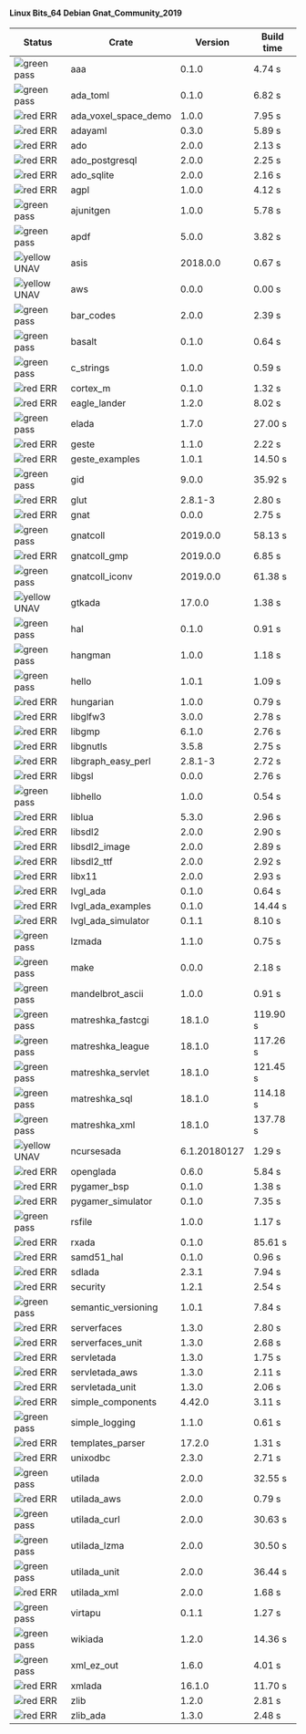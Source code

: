 #### Linux Bits_64 Debian Gnat_Community_2019

| Status | Crate | Version | Build time |
| --- | --- | --- | --- |
|![green](https://placehold.it/8/00aa00/000000?text=+) pass | aaa | 0.1.0 |  4.74 s |
|![green](https://placehold.it/8/00aa00/000000?text=+) pass | ada_toml | 0.1.0 |  6.82 s |
|![red](https://placehold.it/8/ff0000/000000?text=+) ERR  | ada_voxel_space_demo | 1.0.0 |  7.95 s |
|![red](https://placehold.it/8/ff0000/000000?text=+) ERR  | adayaml | 0.3.0 |  5.89 s |
|![red](https://placehold.it/8/ff0000/000000?text=+) ERR  | ado | 2.0.0 |  2.13 s |
|![red](https://placehold.it/8/ff0000/000000?text=+) ERR  | ado_postgresql | 2.0.0 |  2.25 s |
|![red](https://placehold.it/8/ff0000/000000?text=+) ERR  | ado_sqlite | 2.0.0 |  2.16 s |
|![red](https://placehold.it/8/ff0000/000000?text=+) ERR  | agpl | 1.0.0 |  4.12 s |
|![green](https://placehold.it/8/00aa00/000000?text=+) pass | ajunitgen | 1.0.0 |  5.78 s |
|![green](https://placehold.it/8/00aa00/000000?text=+) pass | apdf | 5.0.0 |  3.82 s |
|![yellow](https://placehold.it/8/ffbb00/000000?text=+) UNAV | asis | 2018.0.0 |  0.67 s |
|![yellow](https://placehold.it/8/ffbb00/000000?text=+) UNAV | aws | 0.0.0 |  0.00 s |
|![green](https://placehold.it/8/00aa00/000000?text=+) pass | bar_codes | 2.0.0 |  2.39 s |
|![green](https://placehold.it/8/00aa00/000000?text=+) pass | basalt | 0.1.0 |  0.64 s |
|![green](https://placehold.it/8/00aa00/000000?text=+) pass | c_strings | 1.0.0 |  0.59 s |
|![red](https://placehold.it/8/ff0000/000000?text=+) ERR  | cortex_m | 0.1.0 |  1.32 s |
|![red](https://placehold.it/8/ff0000/000000?text=+) ERR  | eagle_lander | 1.2.0 |  8.02 s |
|![green](https://placehold.it/8/00aa00/000000?text=+) pass | elada | 1.7.0 |  27.00 s |
|![red](https://placehold.it/8/ff0000/000000?text=+) ERR  | geste | 1.1.0 |  2.22 s |
|![red](https://placehold.it/8/ff0000/000000?text=+) ERR  | geste_examples | 1.0.1 |  14.50 s |
|![green](https://placehold.it/8/00aa00/000000?text=+) pass | gid | 9.0.0 |  35.92 s |
|![red](https://placehold.it/8/ff0000/000000?text=+) ERR  | glut | 2.8.1-3 |  2.80 s |
|![red](https://placehold.it/8/ff0000/000000?text=+) ERR  | gnat | 0.0.0 |  2.75 s |
|![green](https://placehold.it/8/00aa00/000000?text=+) pass | gnatcoll | 2019.0.0 |  58.13 s |
|![red](https://placehold.it/8/ff0000/000000?text=+) ERR  | gnatcoll_gmp | 2019.0.0 |  6.85 s |
|![green](https://placehold.it/8/00aa00/000000?text=+) pass | gnatcoll_iconv | 2019.0.0 |  61.38 s |
|![yellow](https://placehold.it/8/ffbb00/000000?text=+) UNAV | gtkada | 17.0.0 |  1.38 s |
|![green](https://placehold.it/8/00aa00/000000?text=+) pass | hal | 0.1.0 |  0.91 s |
|![green](https://placehold.it/8/00aa00/000000?text=+) pass | hangman | 1.0.0 |  1.18 s |
|![green](https://placehold.it/8/00aa00/000000?text=+) pass | hello | 1.0.1 |  1.09 s |
|![red](https://placehold.it/8/ff0000/000000?text=+) ERR  | hungarian | 1.0.0 |  0.79 s |
|![red](https://placehold.it/8/ff0000/000000?text=+) ERR  | libglfw3 | 3.0.0 |  2.78 s |
|![red](https://placehold.it/8/ff0000/000000?text=+) ERR  | libgmp | 6.1.0 |  2.76 s |
|![red](https://placehold.it/8/ff0000/000000?text=+) ERR  | libgnutls | 3.5.8 |  2.75 s |
|![red](https://placehold.it/8/ff0000/000000?text=+) ERR  | libgraph_easy_perl | 2.8.1-3 |  2.72 s |
|![red](https://placehold.it/8/ff0000/000000?text=+) ERR  | libgsl | 0.0.0 |  2.76 s |
|![green](https://placehold.it/8/00aa00/000000?text=+) pass | libhello | 1.0.0 |  0.54 s |
|![red](https://placehold.it/8/ff0000/000000?text=+) ERR  | liblua | 5.3.0 |  2.96 s |
|![red](https://placehold.it/8/ff0000/000000?text=+) ERR  | libsdl2 | 2.0.0 |  2.90 s |
|![red](https://placehold.it/8/ff0000/000000?text=+) ERR  | libsdl2_image | 2.0.0 |  2.89 s |
|![red](https://placehold.it/8/ff0000/000000?text=+) ERR  | libsdl2_ttf | 2.0.0 |  2.92 s |
|![red](https://placehold.it/8/ff0000/000000?text=+) ERR  | libx11 | 2.0.0 |  2.93 s |
|![red](https://placehold.it/8/ff0000/000000?text=+) ERR  | lvgl_ada | 0.1.0 |  0.64 s |
|![red](https://placehold.it/8/ff0000/000000?text=+) ERR  | lvgl_ada_examples | 0.1.0 |  14.44 s |
|![red](https://placehold.it/8/ff0000/000000?text=+) ERR  | lvgl_ada_simulator | 0.1.1 |  8.10 s |
|![green](https://placehold.it/8/00aa00/000000?text=+) pass | lzmada | 1.1.0 |  0.75 s |
|![green](https://placehold.it/8/00aa00/000000?text=+) pass | make | 0.0.0 |  2.18 s |
|![green](https://placehold.it/8/00aa00/000000?text=+) pass | mandelbrot_ascii | 1.0.0 |  0.91 s |
|![green](https://placehold.it/8/00aa00/000000?text=+) pass | matreshka_fastcgi | 18.1.0 |  119.90 s |
|![green](https://placehold.it/8/00aa00/000000?text=+) pass | matreshka_league | 18.1.0 |  117.26 s |
|![green](https://placehold.it/8/00aa00/000000?text=+) pass | matreshka_servlet | 18.1.0 |  121.45 s |
|![green](https://placehold.it/8/00aa00/000000?text=+) pass | matreshka_sql | 18.1.0 |  114.18 s |
|![green](https://placehold.it/8/00aa00/000000?text=+) pass | matreshka_xml | 18.1.0 |  137.78 s |
|![yellow](https://placehold.it/8/ffbb00/000000?text=+) UNAV | ncursesada | 6.1.20180127 |  1.29 s |
|![red](https://placehold.it/8/ff0000/000000?text=+) ERR  | openglada | 0.6.0 |  5.84 s |
|![red](https://placehold.it/8/ff0000/000000?text=+) ERR  | pygamer_bsp | 0.1.0 |  1.38 s |
|![red](https://placehold.it/8/ff0000/000000?text=+) ERR  | pygamer_simulator | 0.1.0 |  7.35 s |
|![green](https://placehold.it/8/00aa00/000000?text=+) pass | rsfile | 1.0.0 |  1.17 s |
|![red](https://placehold.it/8/ff0000/000000?text=+) ERR  | rxada | 0.1.0 |  85.61 s |
|![red](https://placehold.it/8/ff0000/000000?text=+) ERR  | samd51_hal | 0.1.0 |  0.96 s |
|![red](https://placehold.it/8/ff0000/000000?text=+) ERR  | sdlada | 2.3.1 |  7.94 s |
|![red](https://placehold.it/8/ff0000/000000?text=+) ERR  | security | 1.2.1 |  2.54 s |
|![green](https://placehold.it/8/00aa00/000000?text=+) pass | semantic_versioning | 1.0.1 |  7.84 s |
|![red](https://placehold.it/8/ff0000/000000?text=+) ERR  | serverfaces | 1.3.0 |  2.80 s |
|![red](https://placehold.it/8/ff0000/000000?text=+) ERR  | serverfaces_unit | 1.3.0 |  2.68 s |
|![red](https://placehold.it/8/ff0000/000000?text=+) ERR  | servletada | 1.3.0 |  1.75 s |
|![red](https://placehold.it/8/ff0000/000000?text=+) ERR  | servletada_aws | 1.3.0 |  2.11 s |
|![red](https://placehold.it/8/ff0000/000000?text=+) ERR  | servletada_unit | 1.3.0 |  2.06 s |
|![red](https://placehold.it/8/ff0000/000000?text=+) ERR  | simple_components | 4.42.0 |  3.11 s |
|![green](https://placehold.it/8/00aa00/000000?text=+) pass | simple_logging | 1.1.0 |  0.61 s |
|![red](https://placehold.it/8/ff0000/000000?text=+) ERR  | templates_parser | 17.2.0 |  1.31 s |
|![red](https://placehold.it/8/ff0000/000000?text=+) ERR  | unixodbc | 2.3.0 |  2.71 s |
|![green](https://placehold.it/8/00aa00/000000?text=+) pass | utilada | 2.0.0 |  32.55 s |
|![red](https://placehold.it/8/ff0000/000000?text=+) ERR  | utilada_aws | 2.0.0 |  0.79 s |
|![green](https://placehold.it/8/00aa00/000000?text=+) pass | utilada_curl | 2.0.0 |  30.63 s |
|![green](https://placehold.it/8/00aa00/000000?text=+) pass | utilada_lzma | 2.0.0 |  30.50 s |
|![green](https://placehold.it/8/00aa00/000000?text=+) pass | utilada_unit | 2.0.0 |  36.44 s |
|![red](https://placehold.it/8/ff0000/000000?text=+) ERR  | utilada_xml | 2.0.0 |  1.68 s |
|![green](https://placehold.it/8/00aa00/000000?text=+) pass | virtapu | 0.1.1 |  1.27 s |
|![green](https://placehold.it/8/00aa00/000000?text=+) pass | wikiada | 1.2.0 |  14.36 s |
|![green](https://placehold.it/8/00aa00/000000?text=+) pass | xml_ez_out | 1.6.0 |  4.01 s |
|![red](https://placehold.it/8/ff0000/000000?text=+) ERR  | xmlada | 16.1.0 |  11.70 s |
|![red](https://placehold.it/8/ff0000/000000?text=+) ERR  | zlib | 1.2.0 |  2.81 s |
|![red](https://placehold.it/8/ff0000/000000?text=+) ERR  | zlib_ada | 1.3.0 |  2.48 s |
